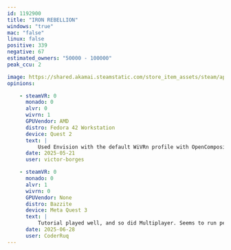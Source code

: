 ```yaml
---
id: 1192900
title: "IRON REBELLION"
windows: "true"
mac: "false"
linux: false
positive: 339
negative: 67
estimated_owners: "50000 - 100000"
peak_ccu: 2

image: https://shared.akamai.steamstatic.com/store_item_assets/steam/apps/1192900/header.jpg?t=1729543417
opinions:

    - steamVR: 0
      monado: 0
      alvr: 0
      wivrn: 1
      GPUVendor: AMD
      distro: Fedora 42 Workstation
      device: Quest 2
      text: |
          Used Envision with the default WiVRn profile with OpenComposite, no issues. Using Proton GE 10-1.
      date: 2025-05-21
      user: victor-borges

    - steamVR: 0
      monado: 0
      alvr: 1
      wivrn: 0
      GPUVendor: None
      distro: Bazzite
      device: Meta Quest 3
      text: |
          Tutorial played well, and so did Multiplayer. Seems to run perfectly!
      date: 2025-06-28
      user: CoderRuq
---
```

